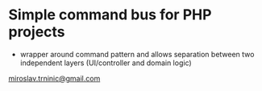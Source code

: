 # Simple command bus for PHP projects

*   wrapper around command pattern and allows separation between two independent layers (UI/controller and domain logic)


miroslav.trninic@gmail.com
